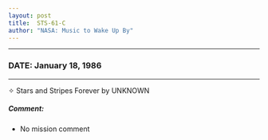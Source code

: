 ```yaml
---
layout: post
title:  STS-61-C
author: "NASA: Music to Wake Up By"
---
```


----
### DATE: January 18, 1986
----
✧ Stars and Stripes Forever by UNKNOWN

##### Comment:
* No mission comment
